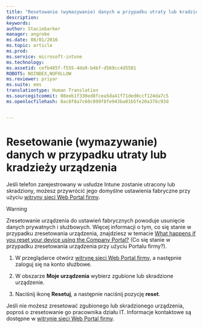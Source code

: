 ```yaml
---
title: "Resetowanie (wymazywanie) danych w przypadku utraty lub kradzieży urządzenia z systemem Windows | Microsoft Intune"
description: 
keywords: 
author: Staciebarker
manager: angrobe
ms.date: 08/01/2016
ms.topic: article
ms.prod: 
ms.service: microsoft-intune
ms.technology: 
ms.assetid: cefb485f-f555-4da9-b4bf-d569cc4d5581
ROBOTS: NOINDEX,NOFOLLOW
ms.reviewer: priyar
ms.suite: ems
translationtype: Human Translation
ms.sourcegitcommit: 08eeb1f330ed8fcea5da41f71ded0ccf124da7c5
ms.openlocfilehash: 8ac8f8a7c60c099f8fe943ba01b5fe20a376c93d


---
```



# Resetowanie (wymazywanie) danych w przypadku utraty lub kradzieży urządzenia

Jeśli telefon zarejestrowany w usłudze Intune zostanie utracony lub skradziony, możesz przywrócić jego domyślne ustawienia fabryczne przy użyciu [witryny sieci Web Portal firmy](http://portal.manage.microsoft.com).


> [!WARNING]
> Zresetowanie urządzenia do ustawień fabrycznych powoduje usunięcie danych prywatnych i służbowych. Więcej informacji o tym, co się stanie w przypadku zresetowania urządzenia, znajdziesz w temacie [What happens if you reset your device using the Company Portal?](what-happens-if-you-reset-your-device-using-the-company-portal-windows.md) (Co się stanie w przypadku zresetowania urządzenia przy użyciu Portalu firmy?).


1.  W przeglądarce otwórz [witrynę sieci Web Portal firmy](http://portal.manage.microsoft.com), a następnie zaloguj się na konto służbowe.

2.  W obszarze **Moje urządzenia** wybierz zgubione lub skradzione urządzenie.

3.  Naciśnij ikonę **Resetuj**, a następnie naciśnij pozycję **reset**.

Jeśli nie możesz zresetować zgubionego lub skradzionego urządzenia, poproś o zresetowanie go pracownika działu IT. Informacje kontaktowe są dostępne w [witrynie sieci Web Portal firmy](http://portal.manage.microsoft.com).





<!--HONumber=Aug16_HO5-->


